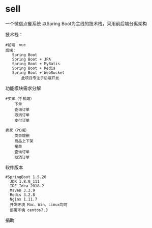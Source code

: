# sell
一个微信点餐系统
以Spring Boot为主线的技术栈，采用前后端分离架构

技术栈：

    #前端：vue
    后端：
       Spring Boot
       Spring Boot + JPA
       Spring Boot + MyBatis
       Spring Boot + Redis
       Spring Boot + WebSocket
           此项目专注于后端开发
       
   功能模块需求分解
   
    #买家（手机端）
        下单
        查询订单
        取消订单
        支付订单
    
    卖家（PC端）
        类目增删
        商品上下架
        接单
        查询订单
        取消订单

 软件版本
 
    #SpringBoot 1.5.20
      JDK 1.8.0_111 
      IDE Idea 2018.2 
      Maven 3.3.9 
      Redis 3.2.8 
      Nginx 1.11.7 
      开发环境 Mac、Win、Linux均可 
      部署环境 centos7.3

捐助
